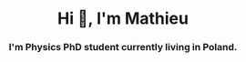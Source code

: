 <h1 align="center">Hi 👋, I'm Mathieu</h1>
<h3 align="center">I'm Physics PhD student currently living in Poland.</h3>
